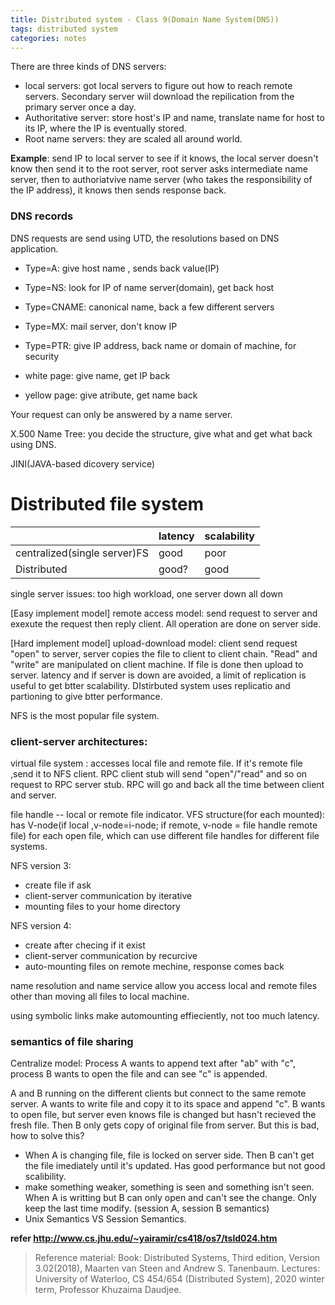 ```yaml
---
title: Distributed system - Class 9(Domain Name System(DNS))
tags: distributed system
categories: notes
---
```

There are three kinds of DNS servers:
+ local servers: got local servers to figure out how to reach remote servers. Secondary server wiil download the repilication from the primary server once a day.
+ Authoritative server: store host's IP and name, translate name for host to its IP, where the IP is eventually stored.
+ Root name servers: they are scaled all around world. 

**Example**: send IP to local server to see if it knows, the local server doesn't know then send it to the root server, root server asks intermediate name server, then to authoriatvive name server (who takes the responsibility of the IP address), it knows then sends response back.

### DNS records
DNS requests are send using UTD, the resolutions based on DNS application. 
+ Type=A: give host name , sends back value(IP)
+ Type=NS: look for IP of name server(domain), get back host 
+ Type=CNAME: canonical name, back a few different servers
+ Type=MX: mail server, don't know IP
+ Type=PTR: give IP address, back name or domain of machine, for security

+ white page: give name, get IP back
+ yellow page: give atribute, get name back

Your request can only be answered by a name server.

X.500 Name Tree: you decide the structure, give what and get what back using DNS.

JINI(JAVA-based dicovery service)

# Distributed file system
||latency|scalability|
|------|------|------|
|centralized(single server)FS|good|poor|
|Distributed|good?|good|

single server issues: too high workload, one server down all down

[Easy implement model] remote access model: send request to server and exexute the request then reply client. All operation are done on server side.

[Hard implement model] upload-download model: client send request "open" to server, server copies the file to client to client chain. "Read" and "write" are manipulated on client machine. If file is done then upload to server. latency and if server is down are avoided, a limit of replication is useful to get btter scalability. DIstirbuted system uses replicatio and partioning to give btter performance. 



NFS is the most popular file system.

### client-server architectures:
virtual file system : accesses local file and remote file. If it's remote file ,send it to NFS client. RPC client stub will send "open"/"read" and so on request to RPC server stub. RPC will go and back all the time between client and server.


file handle -- local or remote file indicator. VFS structure(for each mounted): has V-node(if local ,v-node=i-node; if remote, v-node = file handle remote file) for each open file, which can use different file handles for different file systems.

NFS version 3:
+ create file if ask
+ client-server communication by iterative
+ mounting files to your home directory

NFS version 4:
+ create after checing if it exist
+ client-server communication by recurcive
+ auto-mounting files on remote mechine, response comes back

name resolution and name service allow you access local and remote files other than moving all files to local machine.

using symbolic links make automounting effieciently, not too much latency.

### semantics of file sharing
Centralize model: Process A wants to append text after "ab" with "c", process B wants to open the file and can see "c" is appended.

A and B running on the different clients but connect to the same remote server. A wants to write file and copy it to its space and append "c". B wants to open file, but server even knows file is changed but hasn't recieved the fresh file. Then B only gets copy of original file from server. But this is bad, how to solve this?
+ When A is changing file, file is locked on server side. Then B can't get the file imediately until it's updated. Has good performance but not good scalibility.
+ make something weaker, something is seen and something isn't seen. When A is writting but B can only open and can't see the change. Only keep the last time modify. (session A, session B semantics)
+ Unix Semantics VS Session Semantics.

**refer <http://www.cs.jhu.edu/~yairamir/cs418/os7/tsld024.htm>**


> Reference material: 
> Book: Distributed Systems, Third edition, Version 3.02(2018), Maarten van Steen and Andrew S. Tanenbaum.
> Lectures: University of Waterloo, CS 454/654 (Distributed System), 2020 winter term, Professor Khuzaima Daudjee.